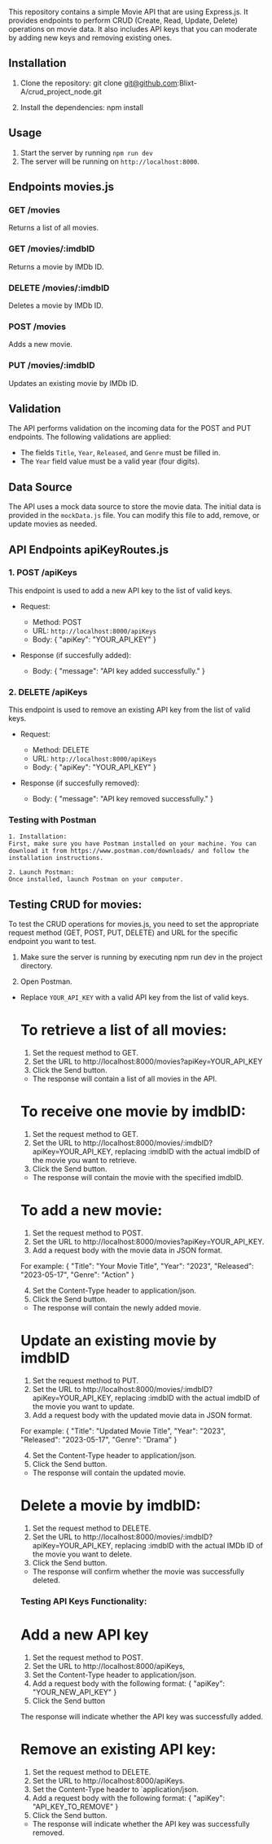 This repository contains a simple Movie API that are using Express.js. It provides endpoints to perform CRUD (Create, Read, Update, Delete) operations on movie data. It also includes API keys that you can moderate by adding new keys and removing existing ones. 

## Installation

1. Clone the repository:
git clone git@github.com:Blixt-A/crud_project_node.git

2. Install the dependencies:
npm install

## Usage

1. Start the server by running `npm run dev` 
2. The server will be running on `http://localhost:8000`.

## Endpoints movies.js ##

### GET /movies
Returns a list of all movies.

### GET /movies/:imdbID
Returns a movie by IMDb ID.

### DELETE /movies/:imdbID
Deletes a movie by IMDb ID.

### POST /movies
Adds a new movie.

### PUT /movies/:imdbID
Updates an existing movie by IMDb ID.

## Validation
The API performs validation on the incoming data for the POST and PUT endpoints. The following validations are applied:
- The fields `Title`, `Year`, `Released`, and `Genre` must be filled in.
- The `Year` field value must be a valid year (four digits).

## Data Source
The API uses a mock data source to store the movie data. The initial data is provided in the `mockData.js` file. You can modify this file to add, remove, or update movies as needed.

## API Endpoints apiKeyRoutes.js ##

### 1. POST /apiKeys
This endpoint is used to add a new API key to the list of valid keys.

- Request:
  - Method: POST
  - URL: `http://localhost:8000/apiKeys`
  - Body: { "apiKey": "YOUR_API_KEY" }

- Response (if succesfully added):   
  - Body: { "message": "API key added successfully." } 

### 2. DELETE /apiKeys
This endpoint is used to remove an existing API key from the list of valid keys.

- Request:
  - Method: DELETE
  - URL: `http://localhost:8000/apiKeys`
  - Body: { "apiKey": "YOUR_API_KEY" }

- Response (if succesfully removed):
  - Body: { "message": "API key removed successfully." }

### Testing with Postman

    1. Installation: 
    First, make sure you have Postman installed on your machine. You can download it from https://www.postman.com/downloads/ and follow the installation instructions.

    2. Launch Postman: 
    Once installed, launch Postman on your computer.

## Testing CRUD for movies:

To test the CRUD operations for movies.js, you need to set the appropriate request method (GET, POST, PUT, DELETE) and URL for the specific endpoint you want to test.

1. Make sure the server is running by executing npm run dev in the project directory.

2. Open Postman.

- Replace `YOUR_API_KEY` with a valid API key from the list of valid keys.

   # To retrieve a list of all movies:
    1. Set the request method to GET.
    2. Set the URL to http://localhost:8000/movies?apiKey=YOUR_API_KEY
    3. Click the Send button.

    - The response will contain a list of all movies in the API.
 
    # To receive one movie by imdbID:
    1. Set the request method to GET.
    2. Set the URL to http://localhost:8000/movies/:imdbID?apiKey=YOUR_API_KEY, replacing :imdbID with the actual imdbID of the movie you want to retrieve.
    3. Click the Send button.

    - The response will contain the movie with the specified imdbID.
    
    # To add a new movie:
    1. Set the request method to POST.
    2. Set the URL to http://localhost:8000/movies?apiKey=YOUR_API_KEY.
    3. Add a request body with the movie data in JSON format. 
    
    For example:
    {
    "Title": "Your Movie Title",
    "Year": "2023",
    "Released": "2023-05-17",
    "Genre": "Action"
    }

    4. Set the Content-Type header to application/json.
    5. Click the Send button.

    - The response will contain the newly added movie.

    # Update an existing movie by imdbID
    1. Set the request method to PUT.
    2. Set the URL to http://localhost:8000/movies/:imdbID?apiKey=YOUR_API_KEY, replacing :imdbID with the actual imdbID of the movie you want to update.
    3. Add a request body with the updated movie data in JSON format. 
    
    For example:
    {
    "Title": "Updated Movie Title",
    "Year": "2023",
    "Released": "2023-05-17",
    "Genre": "Drama"
    }

    4. Set the Content-Type header to application/json.
    5. Click the Send button.

    - The response will contain the updated movie.

    # Delete a movie by imdbID:
    1. Set the request method to DELETE.
    2. Set the URL to http://localhost:8000/movies/:imdbID?apiKey=YOUR_API_KEY, replacing :imdbID with the actual IMDb ID of the movie you want to delete.
    3. Click the Send button.

    - The response will confirm whether the movie was successfully deleted.

    ### Testing API Keys Functionality:
    
    # Add a new API key
    1. Set the request method to POST.
    2. Set the URL to http://localhost:8000/apiKeys,
    3. Set the Content-Type header to application/json.
    3. Add a request body with the following format:
    { "apiKey": "YOUR_NEW_API_KEY" } 
    4. Click the Send button

    The response will indicate whether the API key was successfully added.

    # Remove an existing API key:
    1. Set the request method to DELETE.
    2. Set the URL to http://localhost:8000/apiKeys.
    3. Set the Content-Type header to `application/json.
    4. Add a request body with the following format:
      {
        "apiKey": "API_KEY_TO_REMOVE"
      }
    5. Click the Send button.
    
    - The response will indicate whether the API key was successfully removed.